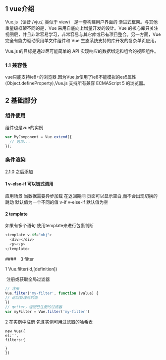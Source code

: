 ## 1 **vue介绍**

Vue.js（读音 /vjuː/, 类似于 view） 是一套构建用户界面的 渐进式框架。与其他重量级框架不同的是，Vue 采用自底向上增量开发的设计。Vue 的核心库只关注视图层，并且非常容易学习，非常容易与其它库或已有项目整合。另一方面，Vue 完全有能力驱动采用单文件组件和 Vue 生态系统支持的库开发的复杂单页应用。

Vue.js 的目标是通过尽可能简单的 API 实现响应的数据绑定和组合的视图组件。

### 1.1 **兼容性**
vue只能支持ie8+的浏览器.因为Vue.js使用了ie8不能模拟的es5属性(Object.defineProperty),Vue.js 支持所有兼容 ECMAScript 5 的浏览器。

## 2 **基础部分**

### 组件使用

 组件也是vue的实例

```javascript
var MyComponent = Vue.extend({
  // 选项...
});
```
### 条件渲染
2.1.0 之后添加
#### 1 v-else-if 可以链式调用
应用场景
当数据需要异步加载 在返回期间 页面可以显示空白,而不会出现切换的跳动 默认值为一个不同的值
v-if
v-else-if
默认值为空
#### 2 template
如果有多个语句 使用template来进行包裹判断

~~~~javascript
<template v-if="obj">
  <div></div>
  <p></p>
</template>
~~~~



####　3 filter

   1  Vue.filter(id,[definition])

​     注册或获取全局过滤器

   ~~~~javascript
// 注册
Vue.filter('my-filter', function (value) {
  // 返回处理后的值
})
// getter，返回已注册的过滤器
var myFilter = Vue.filter('my-filter')
   ~~~~



   2 在实例中注册  包含实例可用过滤器的哈希表

  ~~~~
new Vue({
  el:'',
  filters:{
    
  }
})
  ~~~~

